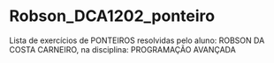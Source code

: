 # Robson_DCA1202_ponteiro
Lista de exercícios de PONTEIROS resolvidas pelo aluno: ROBSON DA COSTA CARNEIRO, na disciplina: PROGRAMAÇÃO AVANÇADA
